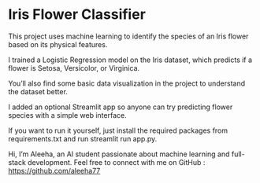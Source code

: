 # Iris Flower Classifier
This project uses machine learning to identify the species of an Iris flower based on its physical features.

I trained a Logistic Regression model on the Iris dataset, which predicts if a flower is Setosa, Versicolor, or Virginica.

You’ll also find some basic data visualization in the project to understand the dataset better.

I added an optional Streamlit app so anyone can try predicting flower species with a simple web interface.

If you want to run it yourself, just install the required packages from requirements.txt and run streamlit run app.py.



Hi, I’m Aleeha, an AI student passionate about machine learning and full-stack development.
Feel free to connect with me on GitHub : https://github.com/aleeha77
